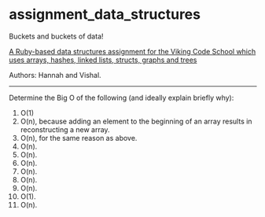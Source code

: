 # assignment_data_structures
Buckets and buckets of data!

[A Ruby-based data structures assignment for the Viking Code School which uses arrays, hashes, linked lists, structs, graphs and trees](http://www.vikingcodeschool.com)

Authors: Hannah and Vishal.

---------------------------

Determine the Big O of the following (and ideally explain briefly why):

1. O(1)
2. O(n), because adding an element to the beginning of an array results in
   reconstructing a new array.
3. O(n), for the same reason as above.
4. O(n).
5. O(n).
6. O(n).
7. O(n).
8. O(n).
9. O(n).
10. O(1).
11. O(n).

